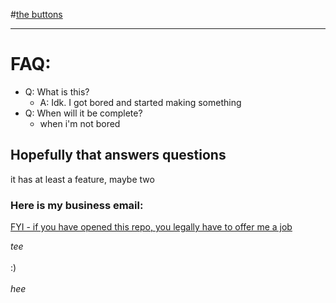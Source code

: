 #[the buttons](https://charlotte-2222.github.io/the-buttons/)

---

# FAQ:

- Q: What is this?
  - A: Idk. I got bored and started making something
- Q: When will it be complete?
  - when i'm not bored

## Hopefully that answers questions

it has at least a feature, maybe two


### Here is my business email:

<a href="mailto:ayy.charlotte@gmail.com">FYI - if you have opened this repo, you legally have to offer me a job </a>

*tee*
<br><br>
:) 
<br><br>
*hee*